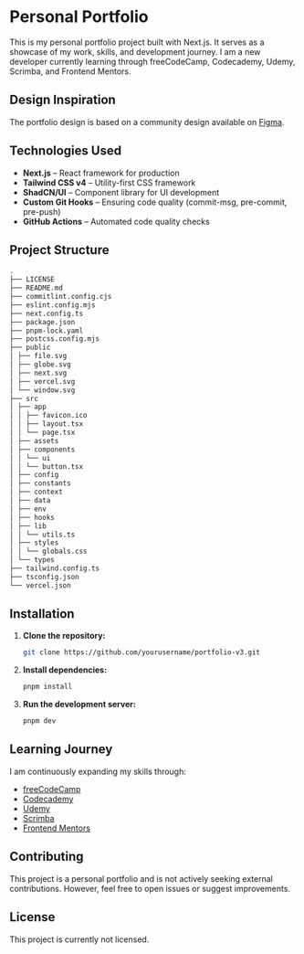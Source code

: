 # Personal Portfolio

This is my personal portfolio project built with Next.js. It serves as a showcase of my work, skills, and development journey. I am a new developer currently learning through freeCodeCamp, Codecademy, Udemy, Scrimba, and Frontend Mentors.

## Design Inspiration

The portfolio design is based on a community design available on [Figma](<https://www.figma.com/design/ffMsMcQFlMipKWhXO0BHhJ/Personal-Portfolio-Website-(Community)?node-id=1-1919&p=f&t=cg5pTtYEiIj6idsl-0>).

## Technologies Used

- **Next.js** – React framework for production
- **Tailwind CSS v4** – Utility-first CSS framework
- **ShadCN/UI** – Component library for UI development
- **Custom Git Hooks** – Ensuring code quality (commit-msg, pre-commit, pre-push)
- **GitHub Actions** – Automated code quality checks

## Project Structure

```markdown
.
├── LICENSE
├── README.md
├── commitlint.config.cjs
├── eslint.config.mjs
├── next.config.ts
├── package.json
├── pnpm-lock.yaml
├── postcss.config.mjs
├── public
│ ├── file.svg
│ ├── globe.svg
│ ├── next.svg
│ ├── vercel.svg
│ └── window.svg
├── src
│ ├── app
│ │ ├── favicon.ico
│ │ ├── layout.tsx
│ │ └── page.tsx
│ ├── assets
│ ├── components
│ │ └── ui
│ │ └── button.tsx
│ ├── config
│ ├── constants
│ ├── context
│ ├── data
│ ├── env
│ ├── hooks
│ ├── lib
│ │ └── utils.ts
│ ├── styles
│ │ └── globals.css
│ └── types
├── tailwind.config.ts
├── tsconfig.json
└── vercel.json
```

## Installation

1. **Clone the repository:**

   ```bash
   git clone https://github.com/yourusername/portfolio-v3.git
   ```

2. **Install dependencies:**

   ```bash
   pnpm install
   ```

3. **Run the development server:**

   ```bash
   pnpm dev
   ```

## Learning Journey

I am continuously expanding my skills through:

- [freeCodeCamp](https://www.freecodecamp.org/)
- [Codecademy](https://www.codecademy.com/)
- [Udemy](https://www.udemy.com/)
- [Scrimba](https://scrimba.com/)
- [Frontend Mentors](https://www.frontendmentors.io/)

## Contributing

This project is a personal portfolio and is not actively seeking external contributions. However, feel free to open issues or suggest improvements.

## License

This project is currently not licensed.
